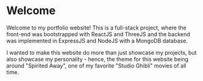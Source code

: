 # Welcome
Welcome to my portfolio website! This is a full-stack project, where the front-end was bootstrapped with ReactJS and ThreeJS and the backend was implemented in ExpressJS and NodeJS with a MongoDB database. 

I wanted to make this website do more than just showcase my projects, but also showcase my personality - hence, the theme for this website being around "Spirited Away", one of my favorite "Studio Ghibli" movies of all time.

